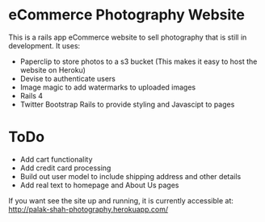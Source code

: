 eCommerce Photography Website
===================

This is a rails app eCommerce website to sell photography that is still in development.  It uses:
* Paperclip to store photos to a s3 bucket (This makes it easy to host the website on Heroku)
* Devise to authenticate users
* Image magic to add watermarks to uploaded images
* Rails 4
* Twitter Bootstrap Rails to provide styling and Javascipt to pages

ToDo
===================
* Add cart functionality
* Add credit card processing
* Build out user model to include shipping address and other details
* Add real text to homepage and About Us pages

If you want see the site up and running, it is currently accessible at: http://palak-shah-photography.herokuapp.com/

